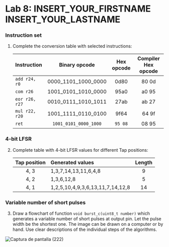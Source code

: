 # Lab 8: INSERT_YOUR_FIRSTNAME INSERT_YOUR_LASTNAME

### Instruction set

1. Complete the conversion table with selected instructions:

   | **Instruction** | **Binary opcode** | **Hex opcode** | **Compiler Hex opcode** |
   | :-- | :-: | :-: | :-: |
   | `add r24, r0` | 0000_1101_1000_0000 | 0d80 | 80 0d  |
   | `com r26` | 1001_0101_1010_0000 | 95a0 | a0 95 |
   | `eor r26, r27` | 0010_0111_1010_1011 | 27ab | ab 27 |
   | `mul r22, r20` | 1001_1111_0110_0100 | 9f64 | 64 9f |
   | `ret` | `1001_0101_0000_1000` | `95 08` | 08 95 |

### 4-bit LFSR

2. Complete table with 4-bit LFSR values for different Tap positions:

   | **Tap position** | **Generated values** | **Length** |
   | :-: | :-- | :-: |
   | 4, 3 | 1,3,7,14,13,11,6,4,8 | 9 |
   | 4, 2 | 1,3,6,12,8 | 5 |
   | 4, 1 | 1,2,5,10,4,9,3,6,13,11,7,14,12,8 | 14 |

### Variable number of short pulses

3. Draw a flowchart of function `void burst_c(uint8_t number)` which generates a variable number of short pulses at output pin. Let the pulse width be the shortest one. The image can be drawn on a computer or by hand. Use clear descriptions of the individual steps of the algorithms.

   
![Captura de pantalla (222)](https://user-images.githubusercontent.com/115028247/203131713-e09bac4e-ebd9-4dd0-b549-2dd74e457a3a.png)
